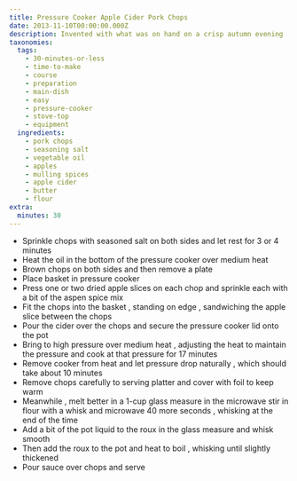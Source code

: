 ```yaml
---
title: Pressure Cooker Apple Cider Pork Chops
date: 2013-11-10T00:00:00.000Z
description: Invented with what was on hand on a crisp autumn evening
taxonomies:
  tags:
    - 30-minutes-or-less
    - time-to-make
    - course
    - preparation
    - main-dish
    - easy
    - pressure-cooker
    - stove-top
    - equipment
  ingredients:
    - pork chops
    - seasoning salt
    - vegetable oil
    - apples
    - mulling spices
    - apple cider
    - butter
    - flour
extra:
  minutes: 30
---
```

 - Sprinkle chops with seasoned salt on both sides and let rest for 3 or 4 minutes
 - Heat the oil in the bottom of the pressure cooker over medium heat
 - Brown chops on both sides and then remove a plate
 - Place basket in pressure cooker
 - Press one or two dried apple slices on each chop and sprinkle each with a bit of the aspen spice mix
 - Fit the chops into the basket , standing on edge , sandwiching the apple slice between the chops
 - Pour the cider over the chops and secure the pressure cooker lid onto the pot
 - Bring to high pressure over medium heat , adjusting the heat to maintain the pressure and cook at that pressure for 17 minutes
 - Remove cooker from heat and let pressure drop naturally , which should take about 10 minutes
 - Remove chops carefully to serving platter and cover with foil to keep warm
 - Meanwhile , melt better in a 1-cup glass measure in the microwave stir in flour with a whisk and microwave 40 more seconds , whisking at the end of the time
 - Add a bit of the pot liquid to the roux in the glass measure and whisk smooth
 - Then add the roux to the pot and heat to boil , whisking until slightly thickened
 - Pour sauce over chops and serve
